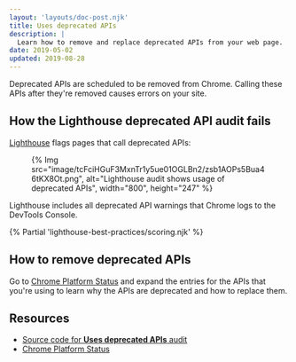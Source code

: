 ```yaml
---
layout: 'layouts/doc-post.njk'
title: Uses deprecated APIs
description: |
  Learn how to remove and replace deprecated APIs from your web page.
date: 2019-05-02
updated: 2019-08-28
---
```


Deprecated APIs are scheduled to be removed from Chrome.
Calling these APIs
after they're removed causes errors on your site.

## How the Lighthouse deprecated API audit fails

[Lighthouse](/docs/lighthouse/overview/) flags pages that call deprecated APIs:

<figure>
  {% Img src="image/tcFciHGuF3MxnTr1y5ue01OGLBn2/zsb1AOPs5Bua46tKX8Ot.png", alt="Lighthouse audit shows usage of deprecated APIs", width="800", height="247" %}
</figure>

Lighthouse includes all deprecated API warnings that Chrome logs
to the DevTools Console.

{% Partial 'lighthouse-best-practices/scoring.njk' %}

## How to remove deprecated APIs

Go to
[Chrome Platform Status](https://www.chromestatus.com/features#deprecated) and
expand the entries for the APIs that you're using
to learn why the APIs are deprecated and how to replace them.

## Resources

- [Source code for **Uses deprecated APIs** audit](https://github.com/GoogleChrome/lighthouse/blob/master/lighthouse-core/audits/deprecations.js)
- [Chrome Platform Status](https://www.chromestatus.com/features#deprecated)
